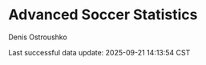 # Advanced Soccer Statistics
Denis Ostroushko

<!-- gfm -->

Last successful data update: 2025-09-21 14:13:54 CST
